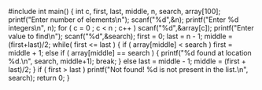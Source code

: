 #include<stdio>
int main()
{
    int c, first, last, middle, n, search, array[100];
    printf("Enter number of elements\n");
    scanf("%d",&n);
    printf("Enter %d integers\n", n);
    for ( c = 0 ; c < n ; c++ )
        scanf("%d",&array[c]);
    printf("Enter value to find\n");
    scanf("%d",&search);
    first = 0;
    last = n - 1;
    middle = (first+last)/2;
    while( first <= last )
    {
        if ( array[middle] < search )
            first = middle + 1;
        else if ( array[middle] == search )
        {
            printf("%d found at location %d.\n", search, middle+1);
            break;
        }
        else
            last = middle - 1;
        middle = (first + last)/2;
    }
    if ( first > last )
        printf("Not found! %d is not present in the list.\n", search);
    return 0;
}
